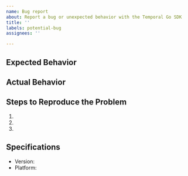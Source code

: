 ```yaml
---
name: Bug report
about: Report a bug or unexpected behavior with the Temporal Go SDK
title: ''
labels: potential-bug
assignees: ''

---
```


## Expected Behavior


## Actual Behavior


## Steps to Reproduce the Problem

  1.
  1.
  1.

## Specifications

  - Version:
  - Platform:

